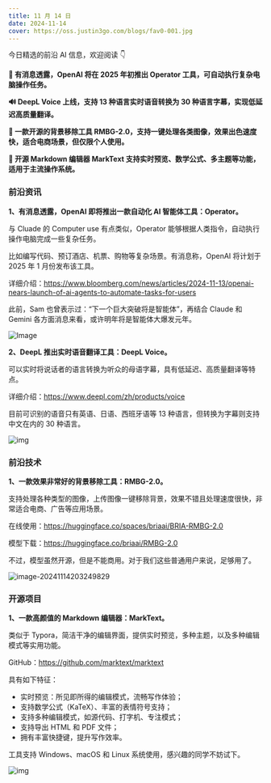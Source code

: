 ```yaml
---
title: 11 月 14 日
date: 2024-11-14
cover: https://oss.justin3go.com/blogs/fav0-001.jpg
---
```


今日精选的前沿 AI 信息，欢迎阅读 👇

**🤖 有消息透露，OpenAI 将在 2025 年初推出 Operator 工具，可自动执行复杂电脑操作任务。**

**🔊 DeepL Voice 上线，支持 13 种语言实时语音转换为 30 种语言字幕，实现低延迟高质量翻译。**

**🎨 一款开源的背景移除工具 RMBG-2.0，支持一键处理各类图像，效果出色速度快，适合电商场景，但仅限个人使用。**

**📝 开源 Markdown 编辑器 MarkText 支持实时预览、数学公式、多主题等功能，适用于主流操作系统。**



### 前沿资讯

**1、有消息透露，OpenAI 即将推出一款自动化 AI 智能体工具：Operator。**

与 Cluade 的 Computer use 有点类似，Operator 能够根据人类指令，自动执行操作电脑完成一些复杂任务。

比如编写代码、预订酒店、机票、购物等复杂场景。有消息称，OpenAI 将计划于 2025 年 1 月份发布该工具。

详细介绍：https://www.bloomberg.com/news/articles/2024-11-13/openai-nears-launch-of-ai-agents-to-automate-tasks-for-users

此前，Sam 也曾表示过：“下一个巨大突破将是智能体”，再结合 Claude 和 Gemini 各方面消息来看，或许明年将是智能体大爆发元年。

![Image](https://pbs.twimg.com/media/GcUElNObkAMcQFC?format=jpg&name=large)

**2、DeepL 推出实时语音翻译工具：DeepL Voice。**

可以实时将说话者的语言转换为听众的母语字幕，具有低延迟、高质量翻译等特点。

详细介绍：https://www.deepl.com/zh/products/voice

目前可识别的语音只有英语、日语、西班牙语等 13 种语言，但转换为字幕则支持中文在内的 30 种语言。

![img](https://cdn.jsdelivr.net/gh/freelander/oss@master/ai-daily/2024-11-14/1_BLOG-DIVIDER_voice.jpg)



### 前沿技术

**1、一款效果非常好的背景移除工具：RMBG-2.0。**

支持处理各种类型的图像，上传图像一键移除背景，效果不错且处理速度很快，非常适合电商、广告等应用场景。

在线使用：https://huggingface.co/spaces/briaai/BRIA-RMBG-2.0

模型下载：https://huggingface.co/briaai/RMBG-2.0

不过，模型虽然开源，但是不能商用。对于我们这些普通用户来说，足够用了。

![image-20241114203249829](https://cdn.jsdelivr.net/gh/freelander/oss@master/ai-daily/2024-11-14/image-20241114203249829.png)



### 开源项目

**1、一款高颜值的 Markdown 编辑器：MarkText。**

类似于 Typora，简洁干净的编辑界面，提供实时预览，多种主题，以及多种编辑模式等实用功能。

GitHub：https://github.com/marktext/marktext

具有如下特征：

- 实时预览：所见即所得的编辑模式，流畅写作体验；
- 支持数学公式（KaTeX）、丰富的表情符号支持；
- 支持多种编辑模式，如源代码、打字机、专注模式；
- 支持导出 HTML 和 PDF 文件；
- 拥有丰富快捷键，提升写作效率。

工具支持 Windows、macOS 和 Linux 系统使用，感兴趣的同学不妨试下。

![img](https://cdn.jsdelivr.net/gh/freelander/oss@master/ai-daily/2024-11-14/marktext-20241114192342569.png)